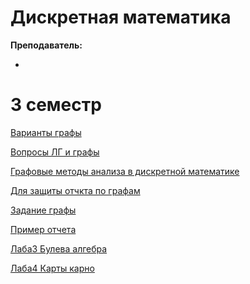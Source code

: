 # Дискретная математика

**Преподаватель:**

-

# 3 семестр

[Варианты графы](https://github.com/DMN902/SpbGTI/blob/main/File/3sem/DMath/ВариантыГрафы.doc)

[Вопросы ЛГ и графы](https://github.com/DMN902/SpbGTI/blob/main/File/3sem/DMath/Вопросы%20ЛГ%20и%20Графы.doc)

[Графовые методы анализа в дискретной математике](https://github.com/DMN902/SpbGTI/blob/main/File/3sem/DMath/Графовые%20методы%20анализа%20в%20дискретной%20математике%20(пособие).pdf)

[Для защиты отчкта по графам](https://github.com/DMN902/SpbGTI/blob/main/File/3sem/DMath/Для%20защиты%20отчета%20по%20графам.doc)

[Задание графы](https://github.com/DMN902/SpbGTI/blob/main/File/3sem/DMath/ЗаданиеГрафы.DOC)

[Пример отчета](https://github.com/DMN902/SpbGTI/blob/main/File/3sem/DMath/ЗаданиеГрафы.DOC)

[Лаба3 Булева алгебра](https://github.com/DMN902/SpbGTI/blob/main/File/3sem/DMath/Булева%20алгебра.pdf)

[Лаба4 Карты карно](https://github.com/DMN902/SpbGTI/blob/main/File/3sem/DMath/Карты%20Карно.pdf)
